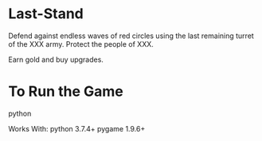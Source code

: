 # Last-Stand

Defend against endless waves of red circles using the last remaining turret of the XXX army. Protect the people of XXX.

Earn gold and buy upgrades.

# To Run the Game

python <path to main.py>

Works With:
  python 3.7.4+
  pygame 1.9.6+
